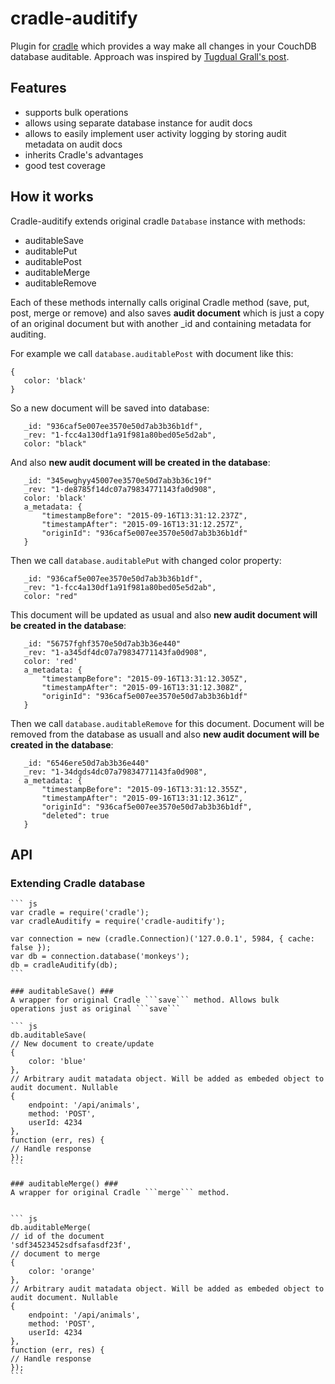 cradle-auditify
===============

Plugin for [cradle](https://github.com/flatiron/cradle) which provides a way make all changes in your CouchDB database
auditable.
Approach was inspired by [Tugdual Grall's post](http://blog.couchbase.com/how-implement-document-versioning-couchbase).

Features
------------
 - supports bulk operations
 - allows using separate database instance for audit docs
 - allows to easily implement user activity logging by storing audit metadata on audit docs
 - inherits Cradle's advantages
 - good test coverage

How it works
------------

Cradle-auditify extends original cradle ```Database``` instance with methods:
 - auditableSave
 - auditablePut
 - auditablePost
 - auditableMerge
 - auditableRemove

 Each of these methods internally calls original Cradle method (save, put, post, merge or remove) and also saves
 **audit document** which is just a copy of an original document but with another _id and containing metadata for
 auditing.

 For example we call ```database.auditablePost``` with document like this:

 ```
 {
    color: 'black'
 }
 ```

 So a new document will be saved into database:

 ```
    _id: "936caf5e007ee3570e50d7ab3b36b1df",
    _rev: "1-fcc4a130df1a91f981a80bed05e5d2ab",
    color: "black"
 ```

 And also **new audit document will be created in the database**:

 ```
    _id: "345ewghyy45007ee3570e50d7ab3b36c19f"
    _rev: "1-de8785f14dc07a79834771143fa0d908",
    color: 'black'
    a_metadata: {
        "timestampBefore": "2015-09-16T13:31:12.237Z",
        "timestampAfter": "2015-09-16T13:31:12.257Z",
        "originId": "936caf5e007ee3570e50d7ab3b36b1df"
    }
 ```

 Then we call ```database.auditablePut``` with changed color property:

  ```
     _id: "936caf5e007ee3570e50d7ab3b36b1df",
     _rev: "1-fcc4a130df1a91f981a80bed05e5d2ab",
     color: "red"
  ```

  This document will be updated as usual and also **new audit document will be created in the database**:


 ```
    _id: "56757fghf3570e50d7ab3b36e440"
    _rev: "1-a345df4dc07a79834771143fa0d908",
    color: 'red'
    a_metadata: {
        "timestampBefore": "2015-09-16T13:31:12.305Z",
        "timestampAfter": "2015-09-16T13:31:12.308Z",
        "originId": "936caf5e007ee3570e50d7ab3b36b1df"
    }
 ```

  Then we call ```database.auditableRemove``` for this document. Document will be removed from the database as
  usuall and also **new audit document will be created in the database**:

   ```
      _id: "6546ere50d7ab3b36e440"
      _rev: "1-34dgds4dc07a79834771143fa0d908",
      a_metadata: {
          "timestampBefore": "2015-09-16T13:31:12.355Z",
          "timestampAfter": "2015-09-16T13:31:12.361Z",
          "originId": "936caf5e007ee3570e50d7ab3b36b1df",
          "deleted": true
      }
   ```

   API
   ---
### Extending Cradle database ###

    ``` js
    var cradle = require('cradle');
    var cradleAuditify = require('cradle-auditify');

    var connection = new (cradle.Connection)('127.0.0.1', 5984, { cache: false });
    var db = connection.database('monkeys');
    db = cradleAuditify(db);
    ```

    ### auditableSave() ###
    A wrapper for original Cradle ```save``` method. Allows bulk operations just as original ```save```

    ``` js
    db.auditableSave(
    // New document to create/update
    {
        color: 'blue'
    },
    // Arbitrary audit matadata object. Will be added as embeded object to audit document. Nullable
    {
        endpoint: '/api/animals',
        method: 'POST',
        userId: 4234
    },
    function (err, res) {
    // Handle response
    });
    ```
    
    ### auditableMerge() ###
    A wrapper for original Cradle ```merge``` method.


    ``` js
    db.auditableMerge(
    // id of the document
    'sdf34523452sdfsafasdf23f',
    // document to merge
    {
        color: 'orange'
    },
    // Arbitrary audit matadata object. Will be added as embeded object to audit document. Nullable
    {
        endpoint: '/api/animals',
        method: 'POST',
        userId: 4234
    },
    function (err, res) {
    // Handle response
    });
    ```
